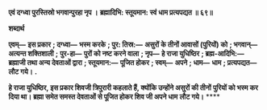 **एवं दग्ध्वा पुरस्तिस्रो भगवान्पुरहा नृप ।** **ब्रह्मादिभि: स्तूयमान: स्वं धाम प्रत्यपद्यत ॥ ६९॥** 

**शब्दार्थ** 

**एवम्—** **इस प्रकार** **; दग्ध्वा—** **भस्म करके** **; पुर: तिस्र:—** **असुरों के तीनों आवासों (पुरियों) को** **; भगवान्—** **अत्यन्त शक्तिशाली** **;** **पुर-हा—** **पुरों को नष्ट करने वाला** **; नृप—** **हे राजा युधिष्ठिर** **; ब्रह्म-आदिभि:—** **ब्रह्माजी तथा अन्य देवताओं द्वारा** **; स्तूयमान:—** **पूजित होकर** **; स्वम्—** **अपने** **; धाम—** **धाम** **; प्रत्यपद्यत—** **लौट गये।** **.** 

**हे राजा युधिष्ठिर, इस प्रकार शिवजी त्रिपुरारी कहलाते हैं, क्योंकि उन्होंने असुरों की तीनों** **पुरियों को भस्म कर दिया था। ब्रह्मा समेत समस्त देवताओं से पूजित होकर शिव जी अपने धाम** **लौट गये।** **** 